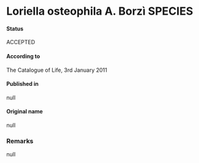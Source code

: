 Loriella osteophila A. Borzì SPECIES
=======

#### Status
ACCEPTED

#### According to
The Catalogue of Life, 3rd January 2011

#### Published in
null

#### Original name
null

### Remarks
null